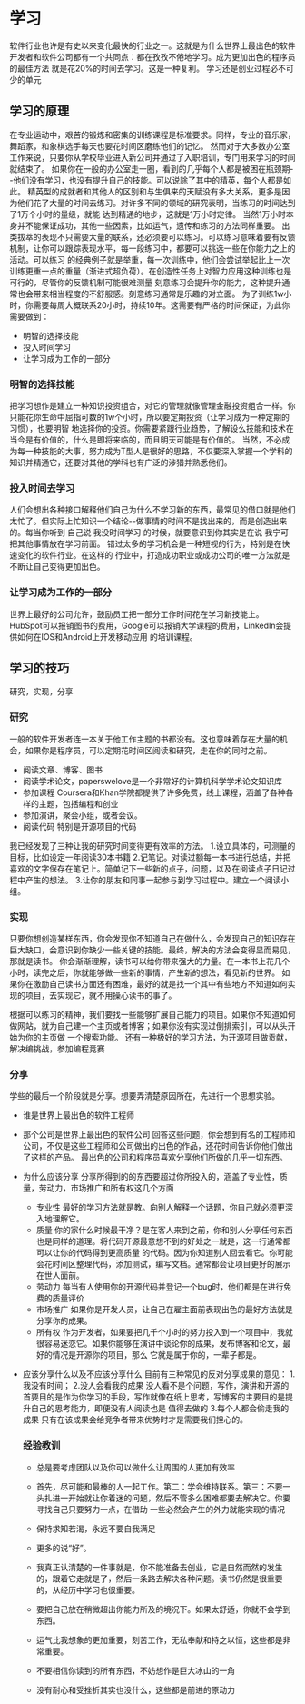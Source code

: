 # 学习
软件行业也许是有史以来变化最快的行业之一。这就是为什么世界上最出色的软件开发者和软件公司都有一个共同点：都在孜孜不倦地学习。成为更加出色的程序员的最佳方法
就是花20%的时间去学习。这是一种复利。 学习还是创业过程必不可少的单元

## 学习的原理
在专业运动中，艰苦的锻炼和密集的训练课程是标准要求。同样，专业的音乐家，舞蹈家，和象棋选手每天也要花时间区磨练他们的记忆。
然而对于大多数办公室工作来说，只要你从学校毕业进入新公司并通过了入职培训，专门用来学习的时间就结束了。
如果你在一般的办公室走一圈，看到的几乎每个人都是被困在瓶颈期--他们没有学习，也没有提升自己的技能。可以说除了其中的精英，每个人都是如此。
精英型的成就者和其他人的区别和与生俱来的天赋没有多大关系，更多是因为他们花了大量的时间去练习。对许多不同的领域的研究表明，当练习的时间达到了1万个小时的量级，就能
达到精通的地步，这就是1万小时定律。
当然1万小时本身并不能保证成功，其他一些因素，比如运气，遗传和练习的方法同样重要。
出类拔萃的表现不只需要大量的联系，还必须要可以练习。可以练习意味着要有反馈机制，让你可以跟踪表现水平，每一段练习中，都要可以挑选一些在你能力之上的活动。可以练习
的经典例子就是举重，每一次训练中，他们会尝试举起比上一次训练更重一点的重量（渐进式超负荷）。在创造性任务上对智力应用这种训练也是可行的，尽管你的反馈机制可能很难测量
刻意练习会提升你的能力，这种提升通常也会带来相当程度的不舒服感。刻意练习通常是乐趣的对立面。
为了训练1w小时，你需要每周大概联系20小时，持续10年。这需要有严格的时间保证，为此你需要做到：
- 明智的选择技能
- 投入时间学习
- 让学习成为工作的一部分

### 明智的选择技能
把学习想作是建立一种知识投资组合，对它的管理就像管理金融投资组合一样。你只能花你生命中屈指可数的1w个小时，所以要定期投资（让学习成为一种定期的习惯），也要明智
地选择你的投资。你需要紧跟行业趋势，了解设么技能和技术在当今是有价值的，什么是即将来临的，而且明天可能是有价值的。
当然，不必成为每一种技能的大事，努力成为T型人是很好的思路，不仅要深入掌握一个学科的知识并精通它，还要对其他的学科也有广泛的涉猎并熟悉他们。

### 投入时间去学习
人们会想出各种接口解释他们自己为什么不学习新的东西，最常见的借口就是他们太忙了。但实际上忙知识一个结论--做事情的时间不是找出来的，而是创造出来的。每当你听到
自己说 我没时间学习 的时候，就要意识到你其实是在说 我宁可把其他事情放在学习前面。 错过太多的学习机会是一种短视的行为，特别是在快速变化的软件行业。在这样的
行业中，打造成功职业或成功公司的唯一方法就是不断让自己变得更加出色。

### 让学习成为工作的一部分
世界上最好的公司允许，鼓励员工把一部分工作时间花在学习新技能上。HubSpot可以报销图书的费用，Google可以报销大学课程的费用，LinkedIn会提供如何在IOS和Android上开发移动应用
的培训课程。

## 学习的技巧
研究，实现，分享

### 研究 
一般的软件开发者连一本关于他工作主题的书都没有。这也意味着存在大量的机会，如果你是程序员，可以定期花时间区阅读和研究，走在你的同时之前。
- 阅读文章、博客、图书
- 阅读学术论文，paperswelove是一个非常好的计算机科学学术论文知识库
- 参加课程  Coursera和Khan学院都提供了许多免费，线上课程，涵盖了各种各样的主题，包括编程和创业
- 参加演讲，聚会小组，或者会议。
- 阅读代码  特别是开源项目的代码

我已经发现了三种让我的研究时间变得更有效率的方法。
1.设立具体的，可测量的目标，比如设定一年阅读30本书籍
2.记笔记。对读过额每一本书进行总结，并把喜欢的文字保存在笔记上。简单记下一些新的点子，问题，以及在阅读点子日记过程中产生的想法。
3.让你的朋友和同事一起参与到学习过程中。建立一个阅读小组。

### 实现 
只要你想创造某样东西，你会发现你不知道自己在做什么，会发现自己的知识存在巨大缺口，会意识到你缺少一些关键的技能。最终，解决的方法会变得显而易见，那就是读书。
你会渐渐理解，读书可以给你带来强大的力量。在一本书上花几个小时，读完之后，你就能够做一些新的事情，产生新的想法，看见新的世界。
如果你在激励自己读书方面还有困难，最好的就是找一个其中有些地方不知道如何实现的项目，去实现它，就不用操心读书的事了。

根据可以练习的精神，我们要找一些能够扩展自己能力的项目。如果你不知道如何做网站，就为自己建一个主页或者博客；如果你没有实现过倒排索引，可以从头开始为你的主页做
一个搜索功能。
还有一种极好的学习方法，为开源项目做贡献，解决编挑战，参加编程竞赛

### 分享
学些的最后一个阶段就是分享。想要弄清楚原因所在，先进行一个思想实验。
- 谁是世界上最出色的软件工程师
- 那个公司是世界上最出色的软件公司
回答这些问题，你会想到有名的工程师和公司，不仅是这些工程师和公司做出的出色的作品，还花时间告诉你他们做出了这样的产品。
最出色的公司和程序员喜欢分享他们所做的几乎一切东西。
- 为什么应该分享  分享所得到的的东西要超过你所投入的，涵盖了专业性，质量，劳动力，市场推广和所有权这几个方面
  - 专业性  最好的学习方法就是教。向别人解释一个话题，你自己就必须更深入地理解它。
  - 质量   你的家什么时候最干净？是在客人来到之前，你和别人分享任何东西也是同样的道理。将代码开源最意想不到的好处之一就是，这一行通常都可以让你的代码得到更高质量
  的代码。因为你知道别人回去看它。你可能会花时间区整理代码，添加测试，编写文档。通常都会让项目更好的展示在世人面前。
  - 劳动力  每当有人使用你的开源代码并登记一个bug时，他们都是在进行免费的质量评价
  - 市场推广 如果你是开发人员，让自己在雇主面前表现出色的最好方法就是分享你的成果。
  - 所有权  作为开发者，如果要把几千个小时的努力投入到一个项目中，我就很容易迷恋它。如果你能够在演讲中谈论你的成果，发布博客和论文，最好的情况是开源你的项目，那么
  它就是属于你的，一辈子都是。

- 应该分享什么以及不应该分享什么
  目前有三种常见的反对分享成果的意见：
  1.我没有时间；
  2.没人会看我的成果  没人看不是个问题，写作，演讲和开源的首要目的是作为你学习的手段，写作就像在纸上思考，写博客的主要目的是提升自己的思考能力，即便没有人阅读也是
  值得去做的
  3.每个人都会偷走我的成果  只有在该成果会给竞争者带来优势时才是需要我们担心的。

  ### 经验教训
  - 总是要考虑团队以及你可以做什么让周围的人更加有效率
  - 首先，尽可能和最棒的人一起工作。第二：学会维持联系。第三：不要一头扎进一开始就让你着迷的问题，然后不管多么困难都要去解决它。你要寻找自己只要努力一点，在借助
  一些必然会产生的外力就能实现的情况

  - 保持求知若渴，永远不要自我满足
  - 更多的说“好”。
  - 我真正认清楚的一件事就是，你不能准备去创业，它是自然而然的发生的，跟着它走就是了，然后一条路去解决各种问题。读书仍然是很重要的，从经历中学习也很重要。
  - 要把自己放在稍微超出你能力所及的境况下。如果太舒适，你就不会学到东西。
  - 运气比我想象的更加重要，刻苦工作，无私奉献和持之以恒，这些都是非常重要。
  - 不要相信你读到的所有东西，不妨想作是巨大冰山的一角
  - 没有耐心和受挫折其实也没什么，这些都是前进的原动力
  
